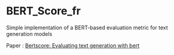 # BERT_Score_fr

Simple implementation of a BERT-based evaluation metric for text generation models

Paper : [Bertscore: Evaluating text generation with bert](https://arxiv.org/pdf/1904.09675.pdf)
